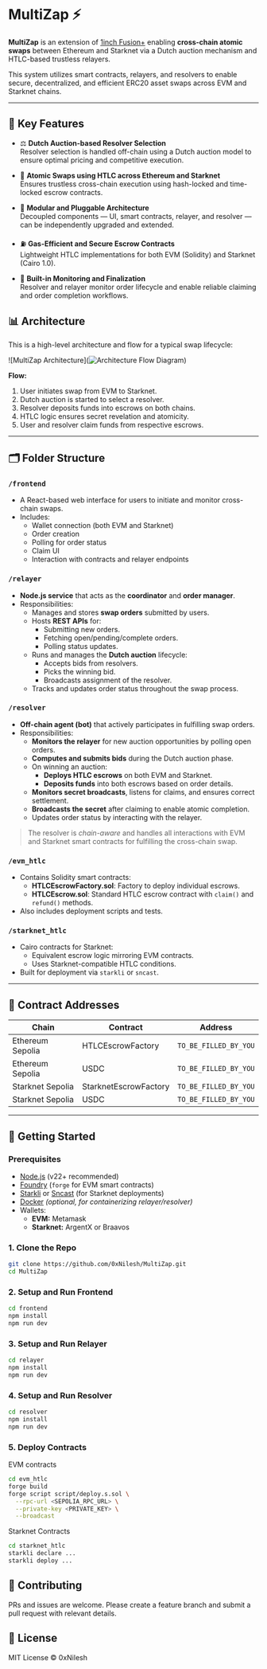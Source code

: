 # MultiZap ⚡

**MultiZap** is an extension of [1inch Fusion+](https://1inch.io/fusion/) enabling **cross-chain atomic swaps** between Ethereum and Starknet via a Dutch auction mechanism and HTLC-based trustless relayers.

This system utilizes smart contracts, relayers, and resolvers to enable secure, decentralized, and efficient ERC20 asset swaps across EVM and Starknet chains.

---

## 🧠 Key Features

- ⚖️ **Dutch Auction-based Resolver Selection**  
  Resolver selection is handled off-chain using a Dutch auction model to ensure optimal pricing and competitive execution.

- 🔁 **Atomic Swaps using HTLC across Ethereum and Starknet**  
  Ensures trustless cross-chain execution using hash-locked and time-locked escrow contracts.

- 🧩 **Modular and Pluggable Architecture**  
  Decoupled components — UI, smart contracts, relayer, and resolver — can be independently upgraded and extended.

- ⛽️ **Gas-Efficient and Secure Escrow Contracts**  
  Lightweight HTLC implementations for both EVM (Solidity) and Starknet (Cairo 1.0).

- 📡 **Built-in Monitoring and Finalization**  
  Resolver and relayer monitor order lifecycle and enable reliable claiming and order completion workflows.


## 📊 Architecture

This is a high-level architecture and flow for a typical swap lifecycle:

![MultiZap Architecture](![Architecture Flow Diagram](architecture.png))

**Flow:**
1. User initiates swap from EVM to Starknet.
2. Dutch auction is started to select a resolver.
3. Resolver deposits funds into escrows on both chains.
4. HTLC logic ensures secret revelation and atomicity.
5. User and resolver claim funds from respective escrows.

---

## 🗂 Folder Structure

### `/frontend`

- A React-based web interface for users to initiate and monitor cross-chain swaps.
- Includes:
  - Wallet connection (both EVM and Starknet)
  - Order creation
  - Polling for order status
  - Claim UI
  - Interaction with contracts and relayer endpoints

### `/relayer`

- **Node.js service** that acts as the **coordinator** and **order manager**.
- Responsibilities:
  - Manages and stores **swap orders** submitted by users.
  - Hosts **REST APIs** for:
    - Submitting new orders.
    - Fetching open/pending/complete orders.
    - Polling status updates.
  - Runs and manages the **Dutch auction** lifecycle:
    - Accepts bids from resolvers.
    - Picks the winning bid.
    - Broadcasts assignment of the resolver.
  - Tracks and updates order status throughout the swap process.


### `/resolver`

- **Off-chain agent (bot)** that actively participates in fulfilling swap orders.
- Responsibilities:
  - **Monitors the relayer** for new auction opportunities by polling open orders.
  - **Computes and submits bids** during the Dutch auction phase.
  - On winning an auction:
    - **Deploys HTLC escrows** on both EVM and Starknet.
    - **Deposits funds** into both escrows based on order details.
  - **Monitors secret broadcasts**, listens for claims, and ensures correct settlement.
  - **Broadcasts the secret** after claiming to enable atomic completion.
  - Updates order status by interacting with the relayer.

> The resolver is *chain-aware* and handles all interactions with EVM and Starknet smart contracts for fulfilling the cross-chain swap.

### `/evm_htlc`

- Contains Solidity smart contracts:
  - **HTLCEscrowFactory.sol**: Factory to deploy individual escrows.
  - **HTLCEscrow.sol**: Standard HTLC escrow contract with `claim()` and `refund()` methods.
- Also includes deployment scripts and tests.

### `/starknet_htlc`

- Cairo contracts for Starknet:
  - Equivalent escrow logic mirroring EVM contracts.
  - Uses Starknet-compatible HTLC conditions.
- Built for deployment via `starkli` or `sncast`.

---

## 🧾 Contract Addresses

| Chain            | Contract                        | Address                      |
|------------------|---------------------------------|------------------------------|
| Ethereum Sepolia | HTLCEscrowFactory               | `TO_BE_FILLED_BY_YOU`        |
| Ethereum Sepolia | USDC                            | `TO_BE_FILLED_BY_YOU`        |
| Starknet Sepolia | StarknetEscrowFactory           | `TO_BE_FILLED_BY_YOU`        |
| Starknet Sepolia | USDC                            | `TO_BE_FILLED_BY_YOU`        |

---

## 🚀 Getting Started

### Prerequisites

- [Node.js](https://nodejs.org/) (v22+ recommended)
- [Foundry](https://book.getfoundry.sh/) (`forge` for EVM smart contracts)
- [Starkli](https://book.starknet.io/docs/cli/starkli/) or [Sncast](https://github.com/keep-starknet-strange/sncast) (for Starknet deployments)
- [Docker](https://www.docker.com/) *(optional, for containerizing relayer/resolver)*
- Wallets:
  - **EVM:** Metamask
  - **Starknet:** ArgentX or Braavos


### 1. Clone the Repo

```bash
git clone https://github.com/0xNilesh/MultiZap.git
cd MultiZap
```

### 2. Setup and Run Frontend

```bash
cd frontend
npm install
npm run dev
```

### 3. Setup and Run Relayer

```bash
cd relayer
npm install
npm run dev
```

### 4. Setup and Run Resolver

```bash
cd resolver
npm install
npm run dev
```

### 5. Deploy Contracts

EVM contracts
```bash
cd evm_htlc
forge build
forge script script/deploy.s.sol \
  --rpc-url <SEPOLIA_RPC_URL> \
  --private-key <PRIVATE_KEY> \
  --broadcast
```

Starknet Contracts
```bash
cd starknet_htlc
starkli declare ...
starkli deploy ...
```

## 🤝 Contributing
PRs and issues are welcome. Please create a feature branch and submit a pull request with relevant details.

## 📄 License
MIT License © 0xNilesh